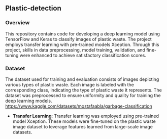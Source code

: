 ## Plastic-detection

### Overview

This repository contains code for developing a deep learning model using TensorFlow and Keras to classify images of plastic waste. The project employs transfer learning with pre-trained models  Xception. Through this project, skills in data preprocessing, model training, validation, and fine-tuning were enhanced to achieve satisfactory classification scores.

### Dataset

The dataset used for training and evaluation consists of images depicting various types of plastic waste. Each image is labeled with the corresponding class, indicating the type of plastic waste it represents. The dataset was preprocessed to ensure uniformity and quality for training the deep learning models.  https://www.kaggle.com/datasets/mostafaabla/garbage-classification

- **Transfer Learning**: Transfer learning was employed using pre-trained model Xception. These models were fine-tuned on the plastic waste image dataset to leverage features learned from large-scale image datasets.
